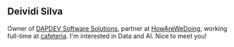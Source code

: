 ## Deividi Silva

Owner of [DAPDEV Software Solutions](https://dapdev.tech), partner at [HowAreWeDoing](http://howarewedoing.ai), working full-time at [cafeteria](https://teamcafeteria.com). I'm interested in Data and AI. Nice to meet you!
